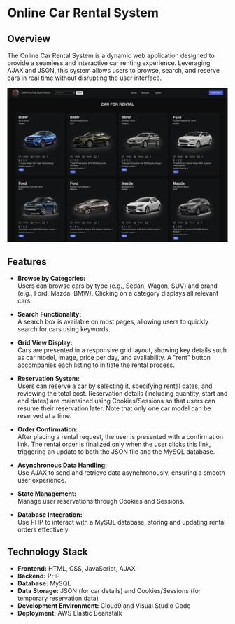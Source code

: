# Online Car Rental System

## Overview
The Online Car Rental System is a dynamic web application designed to provide a seamless and interactive car renting experience. Leveraging AJAX and JSON, this system allows users to browse, search, and reserve cars in real time without disrupting the user interface.

![webpage demo](https://github.com/HENRYCCHH/Online_Car_Rental_System/blob/main/image/webpage_demo.png)
## Features
- **Browse by Categories:**  
  Users can browse cars by type (e.g., Sedan, Wagon, SUV) and brand (e.g., Ford, Mazda, BMW). Clicking on a category displays all relevant cars.

- **Search Functionality:**  
  A search box is available on most pages, allowing users to quickly search for cars using keywords.

- **Grid View Display:**  
  Cars are presented in a responsive grid layout, showing key details such as car model, image, price per day, and availability. A "rent" button accompanies each listing to initiate the rental process.

- **Reservation System:**  
  Users can reserve a car by selecting it, specifying rental dates, and reviewing the total cost. Reservation details (including quantity, start and end dates) are maintained using Cookies/Sessions so that users can resume their reservation later. Note that only one car model can be reserved at a time.

- **Order Confirmation:**  
  After placing a rental request, the user is presented with a confirmation link. The rental order is finalized only when the user clicks this link, triggering an update to both the JSON file and the MySQL database.

- **Asynchronous Data Handling:**  
  Use AJAX to send and retrieve data asynchronously, ensuring a smooth user experience.

- **State Management:**  
  Manage user reservations through Cookies and Sessions.

- **Database Integration:**  
  Use PHP to interact with a MySQL database, storing and updating rental orders effectively.


## Technology Stack
- **Frontend:** HTML, CSS, JavaScript, AJAX  
- **Backend:** PHP  
- **Database:** MySQL  
- **Data Storage:** JSON (for car details) and Cookies/Sessions (for temporary reservation data)  
- **Development Environment:** Cloud9 and Visual Studio Code  
- **Deployment:** AWS Elastic Beanstalk

